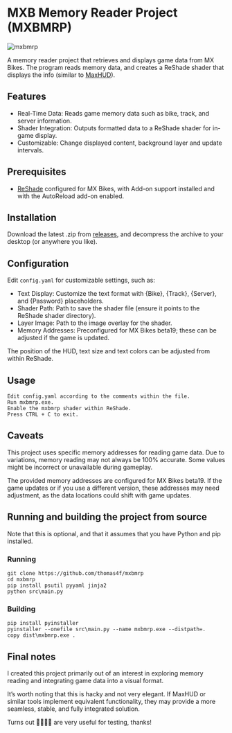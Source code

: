 # MXB Memory Reader Project (MXBMRP)

![mxbmrp](https://github.com/user-attachments/assets/09dd7100-9938-471a-8c98-09d32ea1aad9)

A memory reader project that retrieves and displays game data from MX Bikes. The program reads memory data, and creates a ReShade shader that displays the info (similar to [MaxHUD](https://mxb-mods.com/maxhud/)).

## Features
 - Real-Time Data: Reads game memory data such as bike, track, and server information.
 - Shader Integration: Outputs formatted data to a ReShade shader for in-game display.
 - Customizable: Change displayed content, background layer and update intervals.

## Prerequisites
 - [ReShade](https://reshade.me/) configured for MX Bikes, with Add-on support installed and with the AutoReload add-on enabled.

## Installation
Download the latest .zip from [releases](https://github.com/thomas4f/mxbmrp/releases), and decompress the archive to your desktop (or anywhere you like).

## Configuration
Edit `config.yaml` for customizable settings, such as:

 - Text Display: Customize the text format with {Bike}, {Track}, {Server}, and {Password} placeholders.
 - Shader Path: Path to save the shader file (ensure it points to the ReShade shader directory).
 - Layer Image: Path to the image overlay for the shader.
 - Memory Addresses: Preconfigured for MX Bikes beta19; these can be adjusted if the game is updated.

The position of the HUD, text size and text colors can be adjusted from within ReShade.

## Usage
    Edit config.yaml according to the comments within the file.
    Run mxbmrp.exe.
	Enable the mxbmrp shader within ReShade.
    Press CTRL + C to exit.
	
## Caveats
This project uses specific memory addresses for reading game data. Due to variations, memory reading may not always be 100% accurate. Some values might be incorrect or unavailable during gameplay.

The provided memory addresses are configured for MX Bikes beta19. If the game updates or if you use a different version, these addresses may need adjustment, as the data locations could shift with game updates.

## Running and building the project from source
Note that this is optional, and that it assumes that you have Python and pip installed.

### Running
```code
git clone https://github.com/thomas4f/mxbmrp
cd mxbmrp
pip install psutil pyyaml jinja2
python src\main.py
```

### Building
```code
pip install pyinstaller
pyinstaller --onefile src\main.py --name mxbmrp.exe --distpath=.
copy dist\mxbmrp.exe .
```

## Final notes
I created this project primarily out of an interest in exploring memory reading and integrating game data into a visual format.

It’s worth noting that this is hacky and not very elegant. If MaxHUD or similar tools implement equivalent functionality, they may provide a more seamless, stable, and fully integrated solution.

Turns out 🥑🥕🥦🥬 are very useful for testing, thanks!

